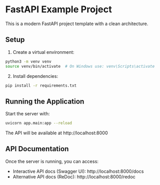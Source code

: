 # FastAPI Example Project

This is a modern FastAPI project template with a clean architecture.

## Setup

1. Create a virtual environment:
```bash
python3 -m venv venv
source venv/bin/activate  # On Windows use: venv\Scripts\activate
```

2. Install dependencies:
```bash
pip install -r requirements.txt
```

## Running the Application

Start the server with:
```bash
uvicorn app.main:app --reload
```

The API will be available at http://localhost:8000

## API Documentation

Once the server is running, you can access:
- Interactive API docs (Swagger UI): http://localhost:8000/docs
- Alternative API docs (ReDoc): http://localhost:8000/redoc 